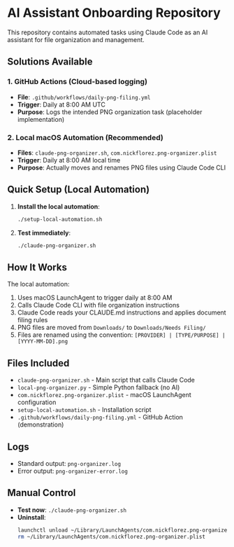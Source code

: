 # AI Assistant Onboarding Repository

This repository contains automated tasks using Claude Code as an AI assistant for file organization and management.

## Solutions Available

### 1. GitHub Actions (Cloud-based logging)
- **File**: `.github/workflows/daily-png-filing.yml`
- **Trigger**: Daily at 8:00 AM UTC
- **Purpose**: Logs the intended PNG organization task (placeholder implementation)

### 2. Local macOS Automation (Recommended)
- **Files**: `claude-png-organizer.sh`, `com.nickflorez.png-organizer.plist`
- **Trigger**: Daily at 8:00 AM local time
- **Purpose**: Actually moves and renames PNG files using Claude Code CLI

## Quick Setup (Local Automation)

1. **Install the local automation**:
   ```bash
   ./setup-local-automation.sh
   ```

2. **Test immediately**:
   ```bash
   ./claude-png-organizer.sh
   ```

## How It Works

The local automation:
1. Uses macOS LaunchAgent to trigger daily at 8:00 AM
2. Calls Claude Code CLI with file organization instructions
3. Claude Code reads your CLAUDE.md instructions and applies document filing rules
4. PNG files are moved from `Downloads/` to `Downloads/Needs Filing/`
5. Files are renamed using the convention: `[PROVIDER] | [TYPE/PURPOSE] | [YYYY-MM-DD].png`

## Files Included

- `claude-png-organizer.sh` - Main script that calls Claude Code
- `local-png-organizer.py` - Simple Python fallback (no AI)
- `com.nickflorez.png-organizer.plist` - macOS LaunchAgent configuration
- `setup-local-automation.sh` - Installation script
- `.github/workflows/daily-png-filing.yml` - GitHub Action (demonstration)

## Logs

- Standard output: `png-organizer.log`
- Error output: `png-organizer-error.log`

## Manual Control

- **Test now**: `./claude-png-organizer.sh`
- **Uninstall**: 
  ```bash
  launchctl unload ~/Library/LaunchAgents/com.nickflorez.png-organizer.plist
  rm ~/Library/LaunchAgents/com.nickflorez.png-organizer.plist
  ```